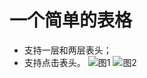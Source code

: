 # 一个简单的表格
- 支持一层和两层表头；
- 支持点击表头。
![图1](https://github.com/zhaozzq/ZQTableChart/blob/master/screen03.png)
![图2](https://github.com/zhaozzq/ZQTableChart/blob/master/screen02.png)
